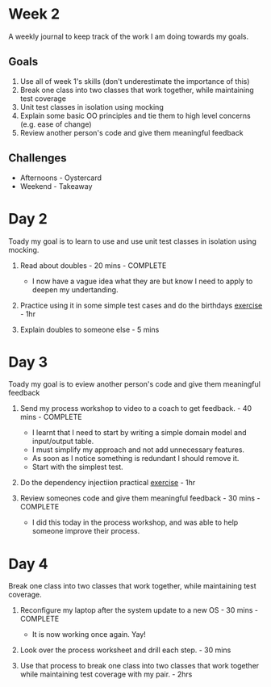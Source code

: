 # Week 2
A weekly journal to keep track of the work I am doing towards my goals.

## Goals

1. Use all of week 1's skills (don't underestimate the importance of this)
2. Break one class into two classes that work together, while maintaining test coverage
3. Unit test classes in isolation using mocking
4. Explain some basic OO principles and tie them to high level concerns (e.g. ease of change)
5. Review another person's code and give them meaningful feedback

## Challenges

- Afternoons - Oystercard
- Weekend - Takeaway

# Day 2

Toady my goal is to learn to use and use unit test classes in isolation using mocking.

1. Read about doubles - 20 mins - COMPLETE

    - I now have a vague idea what they are but know I need to apply to deepen my undertanding.

2. Practice using it in some simple test cases and do the birthdays [exercise](https://github.com/makersacademy/birthdays) - 1hr

3. Explain doubles to someone else - 5 mins

# Day 3

Toady my goal is to eview another person's code and give them meaningful feedback

1. Send my process workshop to video to a coach to get feedback. - 40 mins - COMPLETE

    - I learnt that I need to start by writing a simple domain model and input/output table.
    - I must simplify my approach and not add unnecessary features.
    - As soon as I notice something is redundant I should remove it.
    - Start with the simplest test.

2. Do the dependency injectiion practical [exercise](https://github.com/makersacademy/skills-workshops/blob/master/practicals/object_oriented_design/dependency_injection.md) - 1hr

3. Review someones code and give them meaningful feedback - 30 mins - COMPLETE

    - I did this today in the process workshop, and was able to help someone improve their process.

# Day 4

Break one class into two classes that work together, while maintaining test coverage.

1. Reconfigure my laptop after the system update to a new OS - 30 mins - COMPLETE

    - It is now working once again. Yay!

2. Look over the process worksheet and drill each step. - 30 mins

3. Use that process to break one class into two classes that work together while maintaining test coverage with my pair. - 2hrs